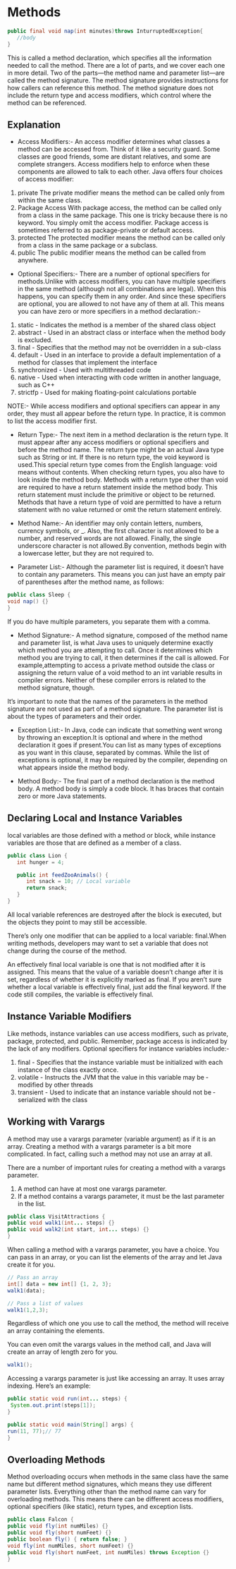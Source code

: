 # Methods

```java
public final void nap(int minutes)throws InturruptedException{
   //body
}
```

This is called a method declaration, which specifies all the information needed to call the method. There are a lot of parts, and we cover each one in more detail. Two of the parts—­the method name and parameter list—­are called the method signature.
The method signature provides instructions for how callers can reference this method. The method signature does not include the return type and access modifiers, which control where the method can be referenced.

## Explanation

- Access Modifiers:- An access modifier determines what classes a method can be accessed from. Think of it like a security guard. Some classes are good friends, some are distant relatives, and some are complete strangers. Access modifiers help to enforce when these components are allowed to talk to each other. Java offers four choices of access modifier:

1. private The private modifier means the method can be called only from within the same class.
2. Package Access With package access, the method can be called only from a class in the same package. This one is tricky because there is no keyword. You simply omit the
access modifier. Package access is sometimes referred to as package-­private or default access.
3. protected The protected modifier means the method can be called only from a class in the same package or a subclass.
4. public The public modifier means the method can be called from anywhere.

- Optional Specifiers:- There are a number of optional specifiers for methods.Unlike with access modifiers, you can have multiple specifiers in the same method (although not all combinations are legal). When this happens, you can specify them in any order. And since these specifiers are optional, you are allowed to not have any of them at all. This means you can
have zero or more specifiers in a method declaration:-

1. static - Indicates the method is a member of the shared class object
2. abstract - Used in an abstract class or interface when the method body is excluded.
3. final - Specifies that the method may not be overridden in a sub-class
4. default - Used in an interface to provide a default implementation of a method for classes that implement the interface
5. synchronized - Used with multithreaded code
6. native - Used when interacting with code written in another ­language, such as C++
7. strictfp - Used for making floating-­point calculations portable

NOTE:- While access modifiers and optional specifiers can appear in any order, they must all appear before the return type. In practice, it is common to list the access modifier first.

- Return Type:- The next item in a method declaration is the return type. It must appear after any access modifiers or optional specifiers and before the method name. The return type might be an actual Java type such as String or int. If there is no return type, the void keyword is used.This special return type comes from the English language: void means without contents.
When checking return types, you also have to look inside the method body. Methods with a return type other than void are required to have a return statement inside the method body. This return statement must include the primitive or object to be returned. Methods that have a return type of void are permitted to have a return statement with no value returned or omit the return statement entirely.

- Method Name:- An identifier may only contain letters, numbers, currency symbols, or _. Also, the first character is not allowed to be a number, and reserved words are not
allowed. Finally, the single underscore character is not allowed.By convention, methods begin with a lowercase letter, but they are not required to.

- Parameter List:- Although the parameter list is required, it doesn’t have to contain any parameters. This means you can just have an empty pair of parentheses after the method name, as follows:

```java
public class Sleep {
void nap() {}
}
```

If you do have multiple parameters, you separate them with a comma.

- Method Signature:- A method signature, composed of the method name and parameter list, is what Java uses to uniquely determine exactly which method you are attempting to call. Once it determines which method you are trying to call, it then determines if the call is allowed.
For example,attempting to access a private method outside the class or assigning the return value of a void method to an int variable results in compiler errors. Neither of these compiler errors is related to the method signature, though.

It’s important to note that the names of the parameters in the method signature are not used as part of a method signature. The parameter list is about the types of parameters and their order.

- Exception List:- In Java, code can indicate that something went wrong by throwing an exception.It is optional and where in the method declaration it goes if present.You can list as many types of exceptions as you want in this clause, separated by commas.
While the list of exceptions is optional, it may be required by the compiler, depending on what appears inside the method body.

- Method Body:- The final part of a method declaration is the method body. A method body is simply a code block. It has braces that contain zero or more Java statements.

## Declaring Local and Instance Variables

local variables are those defined with a method or block, while instance variables are those that are defined as a member of a class.

```java
public class Lion {
   int hunger = 4;

   public int feedZooAnimals() {
      int snack = 10; // Local variable
      return snack;
   }
}
```

All local variable references are destroyed after the block is executed, but the objects they point to may still be accessible.

There’s only one modifier that can be applied to a local variable: final.When writing methods, developers may want to set a variable that does not change during the course of the method.

An effectively final local variable is one that is not modified after it is assigned. This means that the value of a variable doesn’t change after it is set, regardless of whether it is explicitly marked as final. If you aren’t sure whether a local variable is effectively final, just add the final keyword. If the code still compiles, the variable is effectively final.

## Instance Variable Modifiers

Like methods, instance variables can use access modifiers, such as private, package, protected, and public. Remember, package access is indicated by the lack of any modifiers.
Optional specifiers for instance variables include:-

1. final - Specifies that the instance variable must be initialized with each instance of the class exactly once.
2. volatile - Instructs the JVM that the value in this variable may be ­modified by other threads
3. transient - Used to indicate that an instance variable should not be ­serialized with the class

## Working with Varargs

A method may use a varargs parameter (variable argument) as if it is an array. Creating a method with a varargs parameter is a bit more complicated. In fact,
calling such a method may not use an array at all.

There are a number of important rules for creating a method with a varargs parameter.

1. A method can have at most one varargs parameter.
2. If a method contains a varargs parameter, it must be the last parameter in the list.

```java
public class VisitAttractions {
public void walk1(int... steps) {}
public void walk2(int start, int... steps) {}
}
```

When calling a method with a varargs parameter, you have a choice. You can pass in an array, or you can list the elements of the array and let Java create it for you.

```java
// Pass an array
int[] data = new int[] {1, 2, 3};
walk1(data);

// Pass a list of values
walk1(1,2,3);
```

Regardless of which one you use to call the method, the method will receive an array containing the elements.

You can even omit the varargs values in the method call, and Java will create an array of length zero for you.

```java
walk1();
```

Accessing a varargs parameter is just like accessing an array. It uses array indexing. Here’s an example:

```java
public static void run(int... steps) {
 System.out.print(steps[1]);
}

public static void main(String[] args) {
run(11, 77);// 77
}
```

## Overloading Methods

Method overloading occurs when methods in the same class have the same name but different method signatures, which means they use different parameter lists.
Everything other than the method name can vary for overloading methods. This means there can be different access modifiers, optional specifiers (like static), return types, and exception lists.

```java
public class Falcon {
public void fly(int numMiles) {}
public void fly(short numFeet) {}
public boolean fly() { return false; }
void fly(int numMiles, short numFeet) {}
public void fly(short numFeet, int numMiles) throws Exception {}
}
```
